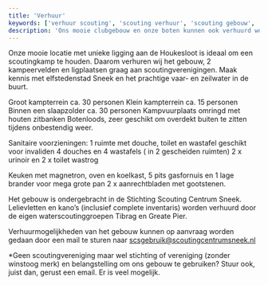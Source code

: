 ```yaml
---
title: 'Verhuur'
keywords: ['verhuur scouting', 'scouting verhuur', 'scouting gebouw', 'scouting clubhuis', 'verhuur scoutinggebouw', 'scoutinghuis huren', 'verhuur clubhuis', 'verhuur scoutslokalen', 'verhuur tibrag', 'verhuur scouting centrum sneek', 'scouting centrum sneek', 'scouting kamp locatie']
description: 'Ons mooie clubgebouw en onze boten kunnen ook verhuurd worden! Zie hier meer informatie.'
---
```


Onze mooie locatie met unieke ligging aan de Houkesloot is ideaal om een scoutingkamp te houden. Daarom verhuren wij het gebouw, 2 kampeervelden en ligplaatsen graag aan scoutingverenigingen.
Maak kennis met elfstedenstad Sneek en het prachtige vaar- en zeilwater in de buurt.  

Groot kampterrein ca. 30 personen
Klein kampterrein ca. 15 personen
Binnen een slaapzolder ca. 30 personen
Kampvuurplaats omringd met houten zitbanken
Botenloods, zeer geschikt om overdekt buiten te zitten tijdens onbestendig weer.

Sanitaire voorzieningen: 1 ruimte met douche, toilet en wastafel geschikt voor invaliden
4 douches en 4 wastafels ( in 2 gescheiden ruimten)
2 x urinoir en 2 x toilet
wastrog

Keuken met magnetron, oven en koelkast, 5 pits gasfornuis en 1 lage brander voor mega grote pan
2 x aanrechtbladen met gootstenen.

Het gebouw is ondergebracht in de Stichting Scouting Centrum Sneek. Lelievletten en kano’s (inclusief complete inventaris) worden verhuurd door de eigen waterscoutinggroepen Tibrag en Greate Pier.

Verhuurmogelijkheden van het gebouw kunnen op aanvraag worden gedaan door een mail te sturen naar scsgebruik@scoutingcentrumsneek.nl

*Geen scoutingvereniging maar wel stichting of vereniging (zonder winstoog merk) en belangstelling om ons gebouw te gebruiken? Stuur ook, juist dan, gerust een email. Er is veel mogelijk. 
